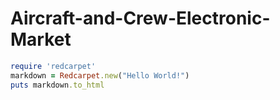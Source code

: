 # Aircraft-and-Crew-Electronic-Market

```ruby
require 'redcarpet'
markdown = Redcarpet.new("Hello World!")
puts markdown.to_html
```
